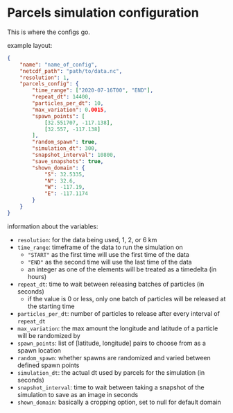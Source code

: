 # Parcels simulation configuration

This is where the configs go.

example layout:

```json
{
	"name": "name_of_config",
	"netcdf_path": "path/to/data.nc",
	"resolution": 1,
	"parcels_config": {
		"time_range": ["2020-07-16T00", "END"],
		"repeat_dt": 14400,
		"particles_per_dt": 10,
		"max_variation": 0.0015,
		"spawn_points": [
			[32.551707, -117.138],
			[32.557, -117.138]
		],
		"random_spawn": true,
		"simulation_dt": 300,
		"snapshot_interval": 10800,
		"save_snapshots": true,
		"shown_domain": {
			"S": 32.5335,
		    "N": 32.6,
		    "W": -117.19,
		    "E": -117.1174
		}
	}
}
```

information about the variables:

- `resolution`: for the data being used, 1, 2, or 6 km
- `time_range`: timeframe of the data to run the simulation on
	- `"START"` as the first time will use the first time of the data
	- `"END"` as the second time will use the last time of the data
	- an integer as one of the elements will be treated as a timedelta (in hours)
- `repeat_dt`: time to wait between releasing batches of particles (in seconds)
	- if the value is 0 or less, only one batch of particles will be released at the starting time
- `particles_per_dt`: number of particles to release after every interval of `repeat_dt`
- `max_variation`: the max amount the longitude and latitude of a particle will be randomized by
- `spawn_points`: list of [latitude, longitude] pairs to choose from as a spawn location
- `random_spawn`: whether spawns are randomized and varied between defined spawn points
- `simulation_dt`: the actual dt used by parcels for the simulation (in seconds)
- `snapshot_interval`: time to wait between taking a snapshot of the simulation to save as an image in seconds
- `shown_domain`: basically a cropping option, set to null for default domain
